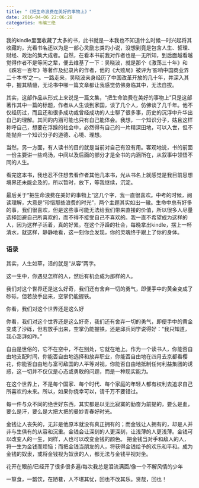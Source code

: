 ```yaml
---
title: "《把生命浪费在美好的事物上》"
date: 2016-04-06 22:06:28
categories: 韦编三绝
---
```

我的kindle里面收藏了太多的书，此书就是一本我也不知道什么时候一时兴起将其收藏的，光看书名还以为是一部心灵励志类的小说，没想到竟是包含人生、哲理、财经、政治的集大成者。自然，在看本书前我对作者也是一无所知，到后面越看越觉得作者不是等闲之辈，便去维基了一下：吴晓波，就是那个《激荡三十年》和《跌宕一百年》等著作及纪录片的作者，他的《大败局》被评为‘影响中国商业界二十本书’之一。一路走来，吴晓波亲身经历了中国改革开放的几十年，并深入其中，握其精髓，无论书中哪一篇文章都让我感觉仿佛身临其中，无法自拔。

其实，这部作品从形式上来说是一篇文集，“把生命浪费在美好的事物上”只是这部著作其中一篇的标题，作者从人生谈到家国，谈了几个人，仿佛谈了几千年。他不仅经历过，而且还和很多成功或曾经成功的人士聊了很多事，历史的沉浮中升华出自己的理解。其间的内涵可能也只有自己能体会。我想，一个知识分子，姑且这样称呼自己，想要在浮躁的社会中，必然得有自己的一片精深田地，可以入世，但不能抛弃一个知识分子的道德、心境、理想。

当然，另一方面，有人读书的目的就是当前对自己有没有用。客观地说，书的前面一份主要讲一些鸡汤，中间以及后面的部分才是全书的内涵所在，从叙事中领悟不同的人生。

看完这本书，我也忍不住想去看作者其他几本书，光从书名上就感觉是我目前思想境界还未能企及的，所以暂时，放下，等我继续，沉淀。

最后关于“把生命浪费在美好的事物上”这几个字，我一直很喜欢。中考的时候，阅读理解，大意是“珍惜那些浪费的时光”，两个主题其实如出一辙。生命中总有好多的事，我们很喜欢，但是这些事可能无法给我们带来直接的价值，所以很多人尽量选择回避自己所喜欢的，而不得不接受自己不喜欢的。我一直不希望成为这样的人，因为这样子活着，真的好累。在这个浮躁的社会，每晚拿出kindle，摆上一杯清水，就这样，静静地看，这一刻你会发现，你的灵魂终于跟上了你的身体。

### 语录
其实，人生如草，活的就是“从容”两字。

这一生中，你遇见怎样的人，然后有机会成为那样的人。

我们对这个世界还是这么好奇，我们还有舍弃一切的勇气，即便手中的黄金变成了砂砾，但若放手出来，空掌仍能握铁。

你看，我们对这个世界还是这么好

你看，我们对这个世界还是这么好奇，我们还有舍弃一切的勇气，即便手中的黄金变成了沙砾，但若放手出来，空掌仍能握铁。还是邱兵同学说得好：“我只知道，我心澎湃如昨。”

自由是世俗的，它不在空中，不在别处，它就在地上。作为一个读书人，你能否自由地支配时间，你能否自由地选择和放弃职业，你能否自由地在四月去京都看樱花，你能否自由地与富可敌国的人平等对视，你能否自由地抵制任何利益集团的诱惑，这一切并不仅仅是心态或勇敢的问题，而是一种现实能力。

在这个世界上，不是每个国家、每个时代、每个家庭的年轻人都有权利去追求自己所喜欢的未来。所以，如果你侥幸可以，请千万不要错过。

每一件与众不同的绝世好东西，其实都是以无比寂寞的勤奋为前提的，要么是血，要么是汗，要么是大把大把的曼妙青春好时光。

金钱让人丧失的，无非是他原本就没有真正拥有的；而金钱让人拥有的，却是人并非与生俱有的从容和沉重。金钱会让深刻的人更深刻，让浅薄的人更浅薄。金钱可以改变人的一生，同样，人也可以改变金钱的颜色。 把金钱当对手和敌人的人，将一生为金钱而烦恼；而把金钱当朋友的人，将获得金钱给予的欢乐和平和。成为金钱的奴隶，或将金钱视为奴隶的人，都无法与金钱平视对坐。

花开在眼前/已经开了很多很多遍/每次我总是泪流满面/像一个不解风情的少年

一箪食，一瓢饮，在陋巷，人不堪其忧，回也不改其乐。贤哉，回也！
